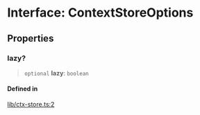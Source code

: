 # Interface: ContextStoreOptions

## Properties

### lazy?

> `optional` **lazy**: `boolean`

#### Defined in

[lib/ctx-store.ts:2](https://github.com/andreisergiu98/baeta/blob/4c16a2c8fa14b6d48e42b6a2c2893542bd64b987/packages/core/lib/ctx-store.ts#L2)
